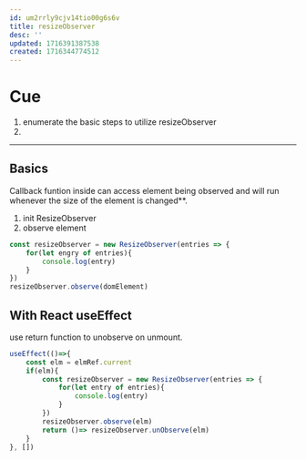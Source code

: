 ```yaml
---
id: um2rrly9cjv14tio00g6s6v
title: resizeObserver
desc: ''
updated: 1716391387538
created: 1716344774512
---
```

# Cue
1. enumerate the basic steps to utilize resizeObserver
2. 


<hr>

## Basics
Callback funtion inside can access element being observed and will run whenever the size of the element is changed**.
1. init ResizeObserver
2. observe element
```typescript
const resizeObserver = new ResizeObserver(entries => {
    for(let engry of entries){
        console.log(entry)
    }
})
resizeObserver.observe(domElement)
```

## With React useEffect
use return function to unobserve on unmount.
``` typescript
useEffect(()=>{
    const elm = elmRef.current
    if(elm){
        const resizeObserver = new ResizeObserver(entries => {
            for(let entry of entries){
                console.log(entry)
            }
        })
        resizeObserver.observe(elm)
        return ()=> resizeObserver.unObserve(elm)
    }
}, [])
```